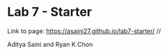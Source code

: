 # Lab 7 - Starter
Link to page: https://asaini27.github.io/lab7-starter/
//

Aditya Saini and Ryan K Chon
